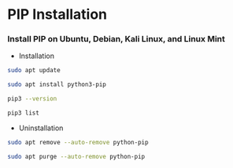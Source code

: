 # PIP Installation

### Install PIP on Ubuntu, Debian, Kali Linux, and Linux Mint

- Installation
```bash
sudo apt update
```
```bash
sudo apt install python3-pip
```
```bash
pip3 --version
```
```bash
pip3 list
```

- Uninstallation
```bash
sudo apt remove --auto-remove python-pip
```
```bash
sudo apt purge --auto-remove python-pip
```